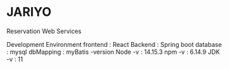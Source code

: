 # JARIYO
Reservation Web Services

Development Environment
frontend : React
Backend : Spring boot
database : mysql
dbMapping : myBatis
-version
Node -v : 14.15.3
npm -v : 6.14.9
JDK -v : 11
